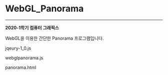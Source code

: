 # WebGL_Panorama
- - -
**2020-1학기 컴퓨터 그래픽스**

WebGL을 이용한 간단한 Panorama 프로그램입니다.

jqeury-1_0.js

webglpanorama.js

panorama.html
